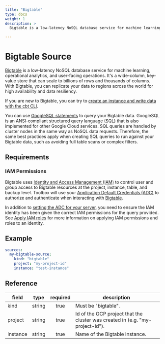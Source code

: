 ```yaml
---
title: "Bigtable"
type: docs
weight: 1
description: >
  Bigtable is a low-latency NoSQL database service for machine learning, operational analytics, and user-facing operations. It's a wide-column, key-value store that can scale to billions of rows and thousands of columns. With Bigtable, you can replicate your data to regions across the world for high availability and data resiliency.

---
```


# Bigtable Source

[Bigtable][bigtable-docs] is a low-latency NoSQL database service for machine
learning, operational analytics, and user-facing operations. It's a wide-column,
key-value store that can scale to billions of rows and thousands of columns.
With Bigtable, you can replicate your data to regions across the world for high
availability and data resiliency.

If you are new to Bigtable, you can try to [create an instance and write data
with the cbt CLI][bigtable-quickstart-with-cli].

You can use [GoogleSQL statements][bigtable-googlesql] to query your Bigtable
data. GoogleSQL is an ANSI-compliant structured query language (SQL) that is
also implemented for other Google Cloud services. SQL queries are handled by
cluster nodes in the same way as NoSQL data requests. Therefore, the same best
practices apply when creating SQL queries to run against your Bigtable data,
such as avoiding full table scans or complex filters.

[bigtable-docs]: https://cloud.google.com/bigtable/docs
[bigtable-quickstart-with-cli]:
    https://cloud.google.com/bigtable/docs/create-instance-write-data-cbt-cli

[bigtable-googlesql]:
    https://cloud.google.com/bigtable/docs/googlesql-overview

## Requirements

### IAM Permissions

Bigtable uses [Identity and Access Management (IAM)][iam-overview] to control
user and group access to Bigtable resources at the project, instance, table, and
backup level. Toolbox will use your [Application Default Credentials (ADC)][adc]
to authorize and authenticate when interacting with [Bigtable][bigtable-docs].

In addition to [setting the ADC for your server][set-adc], you need to ensure
the IAM identity has been given the correct IAM permissions for the query
provided. See [Apply IAM roles][grant-permissions] for more information on
applying IAM permissions and roles to an identity.

[iam-overview]: https://cloud.google.com/bigtable/docs/access-control
[adc]: https://cloud.google.com/docs/authentication#adc
[set-adc]: https://cloud.google.com/docs/authentication/provide-credentials-adc
[grant-permissions]: https://cloud.google.com/bigtable/docs/access-control#iam-management-instance

## Example

```yaml
sources:
  my-bigtable-source:
    kind: "bigtable"
    project: "my-project-id"
    instance: "test-instance"
```

## Reference

| **field** | **type** | **required** | **description**                                                               |
|-----------|:--------:|:------------:|-------------------------------------------------------------------------------|
| kind      |  string  |     true     | Must be "bigtable".                                                           |
| project   |  string  |     true     | Id of the GCP project that the cluster was created in (e.g. "my-project-id"). |
| instance  |  string  |     true     | Name of the Bigtable instance.                                                |
